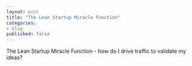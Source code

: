 ```yaml
---
layout: post
title: "The Lean Startup Miracle Function"
categories:
- blog
published: false
---
```


The Lean Startup Miracle Function - how do I drive traffic to validate my ideas?
